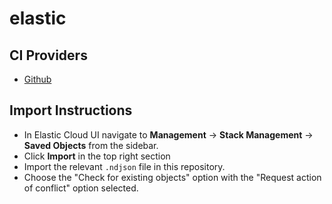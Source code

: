 # elastic

## CI Providers

- [Github](./github)

## Import Instructions

- In Elastic Cloud UI navigate to **Management** -> **Stack Management** -> **Saved Objects** from the sidebar.
- Click **Import** in the top right section
- Import the relevant `.ndjson` file in this repository.
- Choose the "Check for existing objects" option with the "Request action of conflict" option selected.

